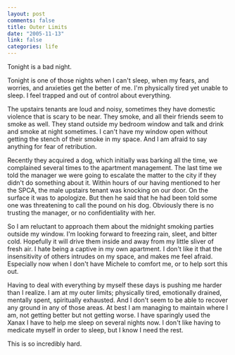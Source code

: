 ```yaml
--- 
layout: post
comments: false
title: Outer Limits
date: "2005-11-13"
link: false
categories: life
---
```

Tonight is a bad night.

Tonight is one of those nights when I can't sleep, when my fears, and worries, and anxieties get the better of me. I'm physically tired yet unable to sleep. I feel trapped and out of control about everything.

The upstairs tenants are loud and noisy, sometimes they have domestic violence that is scary to be near. They smoke, and all their friends seem to smoke as well. They stand outside my bedroom window and talk and drink and smoke at night sometimes. I can't have my window open without getting the stench of their smoke in my space. And I am afraid to say anything for fear of retribution.

Recently they acquired a dog, which initially was barking all the time, we complained several times to the apartment management. The last time we told the manager we were going to escalate the matter to the city if they didn't do something about it. Within hours of our having mentioned to her the SPCA, the male upstairs tenant was knocking on our door. On the surface it was to apologize. But then he said that he had been told some one was threatening to call the pound on his dog. Obviously there is no trusting the manager, or no confidentiality with her.

So I am reluctant to approach them about the midnight smoking parties outside my window. I'm looking forward to freezing rain, sleet, and bitter cold. Hopefully it will drive them inside and away from my little sliver of fresh air. I hate being a captive in my own apartment. I don't like it that the insensitivity of others intrudes on my space, and makes me feel afraid. Especially now when I don't have Michele to comfort me, or to help sort this out.

Having to deal with everything by myself these days is pushing me harder than I realize. I am at my outer limits; physically tired, emotionally drained, mentally spent, spiritually exhausted. And I don't seem to be able to recover any ground in any of those areas. At best I am managing to maintain where I am, not getting better but not getting worse. I have sparingly used the Xanax I have to help me sleep on several nights now. I don't like having to medicate myself in order to sleep, but I know I need the rest.

This is so incredibly hard.
